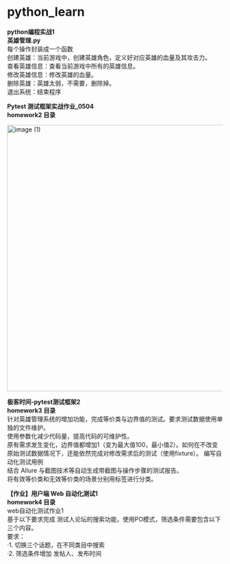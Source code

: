 # python_learn

**python编程实战1**  
**英雄管理.py**  
每个操作封装成一个函数  
创建英雄：当前游戏中，创建英雄角色，定义好对应英雄的血量及其攻击力。  
查看英雄信息：查看当前游戏中所有的英雄信息。  
修改英雄信息：修改英雄的血量。  
删除英雄：英雄太弱，不需要，删除掉。  
退出系统：结束程序

**Pytest 测试框架实战作业_0504**  
**homework2 目录**  

<img width="622" alt="image (1)" src="https://user-images.githubusercontent.com/64750876/236658099-60bb3957-916d-4f3b-9d9b-e741fcb735f1.png">

**极客时间-pytest测试框架2**  
**homework3 目录**   
针对英雄管理系统的增加功能，完成等价类与边界值的测试。要求测试数据使用单独的文件维护。  
使用参数化减少代码量，提高代码的可维护性。  
原有需求发生变化，边界值都增加1（变为最大值100，最小值2）。如何在不改变原始测试数据情况下，还能依然完成对修改需求后的测试（使用fixture）。
编写自动化测试用例  
结合 Allure 与截图技术等自动生成带截图与操作步骤的测试报告。  
将有效等价类和无效等价类的场景分别用标签进行分类。  
  
**【作业】用户端 Web 自动化测试1**  
**homework4 目录**  
web自动化测试作业1  
基于以下要求完成 测试人论坛的搜索功能，使用PO模式，筛选条件需要包含以下三个内容。  
要求：  
·1. 切换三个话题，在不同类目中搜索  
·2. 筛选条件增加 发帖人、发布时间